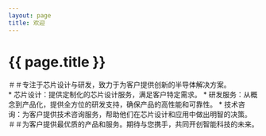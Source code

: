 ```yaml
---
layout: page
title: 欢迎
---
```


# {{ page.title }}
<div>
＃＃专注于芯片设计与研发，致力于为客户提供创新的半导体解决方案。
</div>
<div>
* 芯片设计：提供定制化的芯片设计服务，满足客户特定需求。
* 研发服务：从概念到产品化，提供全方位的研发支持，确保产品的高性能和可靠性。
* 技术咨询：为客户提供技术咨询服务，帮助他们在芯片设计和应用中做出明智的决策。
</div>
<div>
＃＃为客户提供最优质的产品和服务。期待与您携手，共同开创智能科技的未来。
</div>
